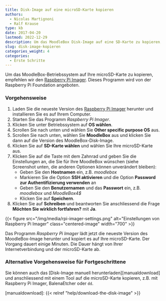 ```yaml
---
title: Disk-Image auf eine microSD-Karte kopieren
authors:
  - Nicolas Martignoni
  - Ralf Krause
type: kb
date: 2017-04-20
lastmod: 2022-12-29
description: Um das MoodleBox Disk-Image auf eine SD-Karte zu kopieren, laden Sie einfach den Raspberry Pi Imager herunter und folgen Sie diese Anweisungen.
slug: disk-image-kopieren
categories_weight: 4
categories:
  - Erste Schritte
---
```


Um das MoodleBox-Betriebssystem auf Ihre microSD-Karte zu kopieren, empfehlen wir den [Raspberry Pi Imager][imager]. Dieses Programm wird von der Raspberry Pi Foundation angeboten.

### Vorgehensweise

1. Laden Sie die neueste Version des [Raspberry Pi Imager][imager] herunter und installieren Sie es auf Ihrem Computer.
2. Starten Sie das Programm _Raspberry Pi Imager_.
3. Klicken Sie unter Betriebssystem auf __OS wählen__.
4. Scrollen Sie nach unten und wählen Sie __Other specific purpose OS__ aus.
5. Scrollen Sie nach unten, wählen Sie __MoodleBox__ aus und klicken Sie dann auf die Version des MoodleBox-Disk-Image.
6. Klicken Sie auf __SD-Karte wählen__ und wählen Sie Ihre microSD-Karte aus.
7. Klicken Sie auf die Taste mit dem Zahnrad und geben Sie die Einstellungen an, die Sie für Ihre MoodleBox wünschen (siehe Screenshot unten, die anderen Optionen können unverändert bleiben):
   - Geben Sie den __Hostnamen__ ein, z.B. _moodlebox_
   - Markieren Sie die Option __SSH aktivieren__ und die Option __Password zur Authentifizierung verwenden__ an
   - Geben Sie den __Benutzernamen__ und das __Passwort__ ein, z.B. _moodlebox_ und _MoodleBox4$_
   - Klicken Sie auf __Speichern__.
8. Klicken Sie auf __Schreiben__ und beantworten Sie anschliessend die Frage __Möchten Sie wirklich fortfahren?__ mit  __Ja__.

{{< figure src="/img/media/rpi-imager-settings.png" alt="Einstellungen von Raspberry Pi Imager" class="centered-image" width="700" >}}

Das Programm _Raspberry Pi Imager_ lädt jetzt die neueste Version des MoodleBox-Image herunter und kopiert es auf Ihre microSD-Karte. Der Vorgang dauert einige Minuten. Die Dauer hängt von Ihrer Internetverbindung und der microSD-Karte ab.

### Alternative Vorgehensweise für Fortgeschrittene

Sie können auch das [Disk-Image manuell herunterladen][manualdownload] und anschliessend mit einem Tool auf die microSD-Karte kopieren, z.B. mit Raspberry Pi Imager, BalenaEtcher oder `dd`.

 [imager]: https://www.raspberrypi.com/software/
 [manualdownload]: {{< relref "help/download-the-disk-image" >}}
